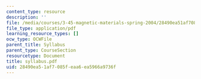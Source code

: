 ```yaml
---
content_type: resource
description: ''
file: /media/courses/3-45-magnetic-materials-spring-2004/28490ea51af7085feaa6ea5966a9736f_syllabus.pdf
file_type: application/pdf
learning_resource_types: []
ocw_type: OCWFile
parent_title: Syllabus
parent_type: CourseSection
resourcetype: Document
title: syllabus.pdf
uid: 28490ea5-1af7-085f-eaa6-ea5966a9736f
---
```

